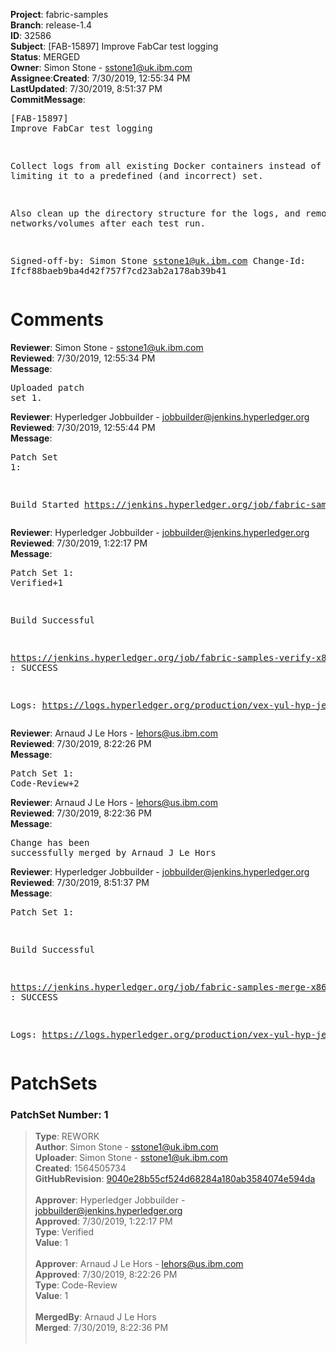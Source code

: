 <strong>Project</strong>: fabric-samples</br><strong>Branch</strong>: release-1.4<br><strong>ID</strong>: 32586<br><strong>Subject</strong>: [FAB-15897] Improve FabCar test logging<br><strong>Status</strong>: MERGED<br><strong>Owner</strong>: Simon Stone - sstone1@uk.ibm.com<br><strong>Assignee</strong>:<strong>Created</strong>: 7/30/2019, 12:55:34 PM<br><strong>LastUpdated</strong>: 7/30/2019, 8:51:37 PM<br><strong>CommitMessage</strong>:<br><pre>[FAB-15897] Improve FabCar test logging

Collect logs from all existing Docker containers instead
of just limiting it to a predefined (and incorrect) set.

Also clean up the directory structure for the logs, and
remove any networks/volumes after each test run.

Signed-off-by: Simon Stone <sstone1@uk.ibm.com>
Change-Id: Ifcf88baeb9ba4d42f757f7cd23ab2a178ab39b41
</pre><h1>Comments</h1><strong>Reviewer</strong>: Simon Stone - sstone1@uk.ibm.com<br><strong>Reviewed</strong>: 7/30/2019, 12:55:34 PM<br><strong>Message</strong>: <pre>Uploaded patch set 1.</pre><strong>Reviewer</strong>: Hyperledger Jobbuilder - jobbuilder@jenkins.hyperledger.org<br><strong>Reviewed</strong>: 7/30/2019, 12:55:44 PM<br><strong>Message</strong>: <pre>Patch Set 1:

Build Started https://jenkins.hyperledger.org/job/fabric-samples-verify-x86_64/420/</pre><strong>Reviewer</strong>: Hyperledger Jobbuilder - jobbuilder@jenkins.hyperledger.org<br><strong>Reviewed</strong>: 7/30/2019, 1:22:17 PM<br><strong>Message</strong>: <pre>Patch Set 1: Verified+1

Build Successful 

https://jenkins.hyperledger.org/job/fabric-samples-verify-x86_64/420/ : SUCCESS

Logs: https://logs.hyperledger.org/production/vex-yul-hyp-jenkins-3/fabric-samples-verify-x86_64/420</pre><strong>Reviewer</strong>: Arnaud J Le Hors - lehors@us.ibm.com<br><strong>Reviewed</strong>: 7/30/2019, 8:22:26 PM<br><strong>Message</strong>: <pre>Patch Set 1: Code-Review+2</pre><strong>Reviewer</strong>: Arnaud J Le Hors - lehors@us.ibm.com<br><strong>Reviewed</strong>: 7/30/2019, 8:22:36 PM<br><strong>Message</strong>: <pre>Change has been successfully merged by Arnaud J Le Hors</pre><strong>Reviewer</strong>: Hyperledger Jobbuilder - jobbuilder@jenkins.hyperledger.org<br><strong>Reviewed</strong>: 7/30/2019, 8:51:37 PM<br><strong>Message</strong>: <pre>Patch Set 1:

Build Successful 

https://jenkins.hyperledger.org/job/fabric-samples-merge-x86_64/105/ : SUCCESS

Logs: https://logs.hyperledger.org/production/vex-yul-hyp-jenkins-3/fabric-samples-merge-x86_64/105</pre><h1>PatchSets</h1><h3>PatchSet Number: 1</h3><blockquote><strong>Type</strong>: REWORK<br><strong>Author</strong>: Simon Stone - sstone1@uk.ibm.com<br><strong>Uploader</strong>: Simon Stone - sstone1@uk.ibm.com<br><strong>Created</strong>: 1564505734<br><strong>GitHubRevision</strong>: [9040e28b55cf524d68284a180ab3584074e594da](https://github.com/hyperledger/fabric-samples/commit/9040e28b55cf524d68284a180ab3584074e594da)<br><br><strong>Approver</strong>: Hyperledger Jobbuilder - jobbuilder@jenkins.hyperledger.org<br><strong>Approved</strong>: 7/30/2019, 1:22:17 PM<br><strong>Type</strong>: Verified<br><strong>Value</strong>: 1<br><br><strong>Approver</strong>: Arnaud J Le Hors - lehors@us.ibm.com<br><strong>Approved</strong>: 7/30/2019, 8:22:26 PM<br><strong>Type</strong>: Code-Review<br><strong>Value</strong>: 1<br><br><strong>MergedBy</strong>: Arnaud J Le Hors<br><strong>Merged</strong>: 7/30/2019, 8:22:36 PM<br><br></blockquote>